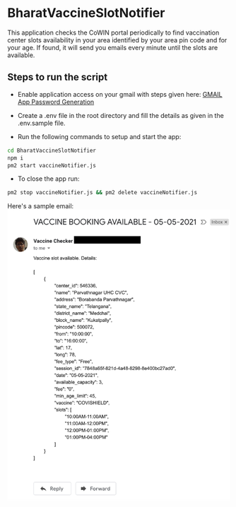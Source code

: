 # BharatVaccineSlotNotifier
This application checks the CoWIN portal periodically to find vaccination center slots availability in your area identified by your area pin code and for your age. If found, it will send you emails every minute until the slots are available.


## Steps to run the script

- Enable application access on your gmail with steps given here: [GMAIL App Password Generation]



- Create a .env file in the root directory and fill the details as given in the .env.sample file.



- Run the following commands to setup and start the app:
```sh
cd BharatVaccineSlotNotifier
npm i
pm2 start vaccineNotifier.js
```


- To close the app run:
```sh
pm2 stop vaccineNotifier.js && pm2 delete vaccineNotifier.js
```


Here's a sample email:
![image info](./SampleEmailScreenShot.png)


[GMAIL App Password Generation]: <https://support.google.com/accounts/answer/185833?p=InvalidSecondFactor&visit_id=637554658548216477-2576856839&rd=1>